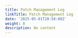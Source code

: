 ```yaml
---
title: Patch Management Log
linkTitle: Patch Management Log
date: '2025-05-01T20:58:00Z'
weight: 0
description: No content
---
```



